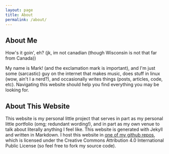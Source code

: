 ```yaml
---
layout: page
title: About
permalink: /about/
---
```


## About Me

How's it goin', eh? (jk, im not canadian (though Wisconsin is not that far from Canada))

My name is Mark! (and the exclamation mark is important), and I'm just some (sarcastic) guy on the internet that makes music, does stuff in linux (wow, ain't I a nerd?), and occasionally writes things (posts, articles, code, etc). Navigating this website should help you find everything you may be looking for.

## About This Website

This website is my personal little project that serves in part as my personal little portfolio (omg; redundant wording!), and in part as my own venue to talk about literally anything I feel like. This website is generated with Jekyll and written in Markdown. I host this website in [one of my github repos](https://github.com/MarkSilverMedia/msm-site), which is licensed under the Creative Commons Attribution 4.0 International Public License (so feel free to fork my source code).

